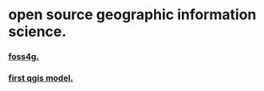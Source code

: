 # open source geographic information science.
### [foss4g.](foss4g.md)
### [first qgis model.](qgisModel.md)
